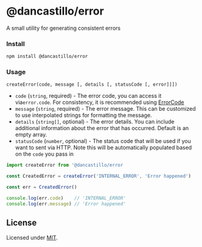 # @dancastillo/error

A small utility for generating consistent errors

### Install

```bash
npm install @dancastillo/error
```

### Usage

```
createError(code, message [, details [, statusCode [, error]]])
```

- `code` (`string`, required) - The error code, you can access it via`error.code`. For consistency, it is recommended using [ErrorCode](./src/types/index.ts)
- `message` (`string`, required) - The error message. This can be customized to use interpolated strings for formatting the message.
- `details` (`string[]`, optional) - The error details. You can include additional information about the error that has occurred. Default is an empty array.
- `statusCode` (`number`, optional) - The status code that will be used if you want to sent via HTTP. Note this will be automatically populated based on the `code` you pass in

```js
import createError from '@dancastillo/error

const CreatedError = createError('INTERNAL_ERROR', 'Error happened')

const err = CreatedError()

console.log(err.code)    // 'INTERNAL_ERROR'
console.log(err.message) // 'Error happened'
```

## License

Licensed under [MIT](./LICENSE).

